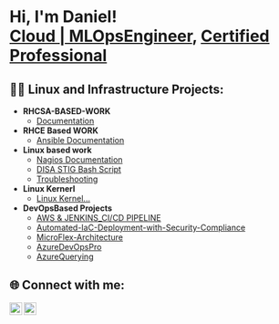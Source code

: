 <h1>Hi, I'm Daniel! <br/><a href="https://github.com/yourGitHubUsername">Cloud | MLOpsEngineer</a>, <a href="https://www.linkedin.com/in/yourLinkedInProfile/">Certified Professional</a></h1>

<h2>👨‍💻 Linux and Infrastructure Projects:</h2>

- <b>RHCSA-BASED-WORK</b>
  - [Documentation](https://github.com/danielamoh1/RHCSA-BASED-WORK/tree/main)
- <b>RHCE Based WORK</b>
  - [Ansible Documentation](https://github.com/danielamoh1/RHCE-BASED-PROJECT)
- <b> Linux based work</b>
   - [Nagios Documentation](https://github.com/danielamoh1/Nagios_system-network)
   - [DISA STIG Bash Script](https://github.com/danielamoh1/STIGS_BASHSCRIPT)
   - [Troubleshooting](https://github.com/danielamoh1/Troubleshooting/tree/main)
- <b>Linux Kernerl</b>
   - [Linux Kernel...](https://github.com/danielamoh1/Linux-Kernel../tree/main)
- <b>DevOpsBased Projects</b>
  - [AWS & JENKINS_CI/CD PIPELINE](https://github.com/danielamoh1/AWS_Jenkins_Project.git)
  - [Automated-IaC-Deployment-with-Security-Compliance](https://github.com/danielamoh1/Automated-IaC-Deployment-with-Security-Compliance)
  - [MicroFlex-Architecture](https://github.com/danielamoh1/MicroFlex-Architecture)
  - [AzureDevOpsPro](https://github.com/danielamoh1/AzureDevOpsPro)
  - [AzureQuerying](https://github.com/danielamoh1/Azure_Quote-Querying)

<h2> 🌐 Connect with me:</h2>

[<img align="left" alt="Daniel | LinkedIn" width="22px" src="https://cdn.jsdelivr.net/npm/simple-icons@v3/icons/linkedin.svg" />][linkedin]
[<img align="left" alt="Daniel | GitHub" width="22px" src="https://cdn.jsdelivr.net/npm/simple-icons@v3/icons/github.svg" />][github]

[github]: https://github.com/yourGitHubUsername
[linkedin]: https://www.linkedin.com/in/daniel-amoh4

<!--
yourGitHubUsername/yourGitHubUsername is a ✨ _special_ ✨ repository because its README.md (this file) appears on your GitHub profile.
